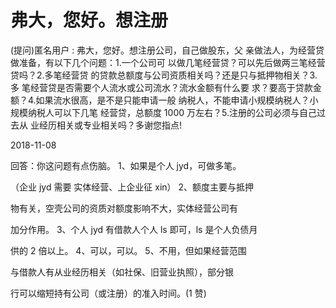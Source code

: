 # 弗大，您好。想注册

(提问)匿名用户 : 弗大，您好。想注册公司，自己做股东，父 亲做法人，为经营贷做准备，有以下几个问题：1.一个公司可 以做几笔经营贷？可以先后做两三笔经营贷吗？2.多笔经营贷 的贷款总额度与公司资质相关吗？还是只与抵押物相关？3.多 笔经营贷是否需要个人流水或公司流水？流水金额有什么要 求？要高于贷款金额？4.如果流水很高，是不是只能申请一般 纳税人，不能申请小规模纳税人？小规模纳税人可以下几笔 经营贷，总额度 1000 万左右？5.注册的公司必须与自己过去从 业经历相关或专业相关吗？多谢您指点!

2018-11-08

回答：你这问题有点伤脑。 1、如果是个人 jyd，可做多笔。

（企业 jyd 需要 实体经营、上企业征 xin） 2、额度主要与抵押

物有关，空壳公司的资质对额度影响不大，实体经营公司有

加分作用。 3、个人 jyd 有借款人个人 ls 即可，ls 是个人负债月

供的 2 倍以上。 4、可以，可以。 5、不用，但如果经营范围

与借款人有从业经历相关（如社保、旧营业执照），部分银

行可以缩短持有公司（或注册）的准入时间。(1 赞)